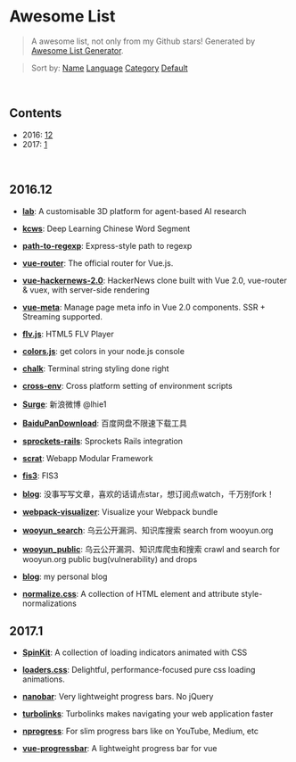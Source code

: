 # Awesome List

> A awesome list, not only from my Github stars! Generated by [Awesome List Generator](https://github.com/ttionya/Awesome-List-Generator).

> Sort by: [Name](https://github.com/ttionya/AwesomeList/blob/master/README-NAME.md) [Language](https://github.com/ttionya/AwesomeList/blob/master/README-LANGUAGE.md) [Category](https://github.com/ttionya/AwesomeList/blob/master/README-CATEGORY.md) [Default](https://github.com/ttionya/AwesomeList/blob/master/README-DEFAULT.md) 

<br>

## Contents 

- 2016: [12](#201612)   
- 2017: [1](#20171)   


<br>

## 2016.12

- [**lab**](https://github.com/deepmind/lab): A customisable 3D platform for agent-based AI research  


- [**kcws**](https://github.com/koth/kcws): Deep Learning Chinese Word Segment   


- [**path-to-regexp**](https://github.com/pillarjs/path-to-regexp): Express-style path to regexp  


- [**vue-router**](https://github.com/vuejs/vue-router): The official router for Vue.js.  


- [**vue-hackernews-2.0**](https://github.com/vuejs/vue-hackernews-2.0): HackerNews clone built with Vue 2.0, vue-router & vuex, with server-side rendering  


- [**vue-meta**](https://github.com/declandewet/vue-meta): Manage page meta info in Vue 2.0 components. SSR + Streaming supported.  


- [**flv.js**](https://github.com/Bilibili/flv.js): HTML5 FLV Player  


- [**colors.js**](https://github.com/Marak/colors.js): get colors in your node.js console  


- [**chalk**](https://github.com/chalk/chalk): Terminal string styling done right  


- [**cross-env**](https://github.com/kentcdodds/cross-env): Cross platform setting of environment scripts  


- [**Surge**](https://github.com/lhie1/Surge): 新浪微博 @lhie1  


- [**BaiduPanDownload**](https://github.com/Mrs4s/BaiduPanDownload): 百度网盘不限速下载工具  


- [**sprockets-rails**](https://github.com/rails/sprockets-rails): Sprockets Rails integration  


- [**scrat**](https://github.com/scrat-team/scrat): Webapp Modular Framework  


- [**fis3**](https://github.com/fex-team/fis3): FIS3  


- [**blog**](https://github.com/fouber/blog): 没事写写文章，喜欢的话请点star，想订阅点watch，千万别fork！  


- [**webpack-visualizer**](https://github.com/chrisbateman/webpack-visualizer): Visualize your Webpack bundle  


- [**wooyun_search**](https://github.com/grt1st/wooyun_search): 乌云公开漏洞、知识库搜索 search from wooyun.org  


- [**wooyun_public**](https://github.com/hanc00l/wooyun_public): 乌云公开漏洞、知识库爬虫和搜索   crawl and search for wooyun.org public bug(vulnerability) and drops  


- [**blog**](https://github.com/xufei/blog): my personal blog  


- [**normalize.css**](https://github.com/necolas/normalize.css): A collection of HTML element and attribute style-normalizations  


## 2017.1

- [**SpinKit**](https://github.com/tobiasahlin/SpinKit): A collection of loading indicators animated with CSS  


- [**loaders.css**](https://github.com/ConnorAtherton/loaders.css): Delightful, performance-focused pure css loading animations.  


- [**nanobar**](https://github.com/jacoborus/nanobar): Very lightweight progress bars. No jQuery  


- [**turbolinks**](https://github.com/turbolinks/turbolinks): Turbolinks makes navigating your web application faster  


- [**nprogress**](https://github.com/rstacruz/nprogress): For slim progress bars like on YouTube, Medium, etc  


- [**vue-progressbar**](https://github.com/hilongjw/vue-progressbar): A lightweight progress bar for vue  


